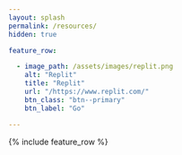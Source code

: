 ```yaml
---
layout: splash
permalink: /resources/
hidden: true

feature_row:

  - image_path: /assets/images/replit.png
    alt: "Replit"
    title: "Replit"
    url: "/https://www.replit.com/"
    btn_class: "btn--primary"
    btn_label: "Go"

---
```


{% include feature_row %}


<!-- 

Replit
Lesson plans

 -->